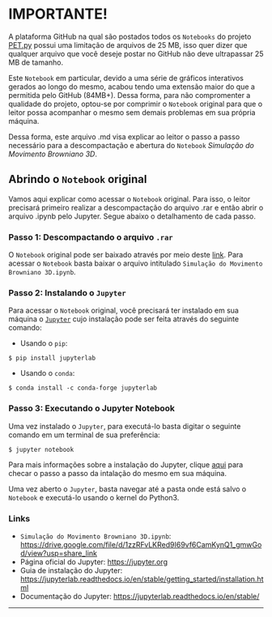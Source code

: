 # IMPORTANTE!
A plataforma GitHub na qual são postados todos os `Notebooks` do projeto [PET.py](https://github.com/GabrielWendell/PET.py/blob/main/README.md) possui uma limitação de arquivos de 25 MB, isso quer dizer que qualquer arquivo que você deseje postar no GitHub não deve ultrapassar 25 MB de tamanho.

Este `Notebook` em particular, devido a uma série de gráficos interativos gerados ao longo do mesmo, acabou tendo uma extensão maior do que a permitida pelo GitHub (84MB+). Dessa forma, para não compromenter a qualidade do projeto, optou-se por comprimir o `Notebook` original para que o leitor possa acompanhar o mesmo sem demais problemas em sua própria máquina.

Dessa forma, este arquivo .md visa explicar ao leitor o passo a passo necessário para a descompactação e abertura do `Notebook` *Simulação do Movimento Browniano 3D*.

## Abrindo o `Notebook` original

Vamos aqui explicar como acessar o `Notebook` original. Para isso, o leitor precisará primeiro realizar a descompactação do arquivo .rar e então abrir o arquivo .ipynb pelo Jupyter. Segue abaixo o detalhamento de cada passo.


### Passo 1: Descompactando o arquivo `.rar` 

O `Notebook` original pode ser baixado através por meio deste [link](https://drive.google.com/file/d/1zzRFvLKRed9I69vf6CamKynQ1_gmwGod/view?usp=share_link). Para acessar o `Notebook` basta baixar o arquivo intitulado `Simulação do Movimento Browniano 3D.ipynb`.

### Passo 2: Instalando o `Jupyter`

Para acessar o `Notebook` original, você precisará ter instalado em sua máquina o [`Jupyter`](https://jupyter.org) cujo instalação pode ser feita através do seguinte comando:

- Usando o `pip`:
```
$ pip install jupyterlab
```

- Usando o `conda`:
```
$ conda install -c conda-forge jupyterlab
```

### Passo 3: Executando o Jupyter Notebook

Uma vez instalado o `Jupyter`, para executá-lo basta digitar o seguinte comando em um terminal de sua preferência:

```
$ jupyter notebook
```

Para mais informações sobre a instalação do Jupyter, clique [aqui](https://jupyter.org/install) para checar o passo a passo da intalação do mesmo em sua máquina.

Uma vez aberto o `Jupyter`, basta navegar até a pasta onde está salvo o `Notebook` e executá-lo usando o kernel do Python3.


### Links
- `Simulação do Movimento Browniano 3D.ipynb`: https://drive.google.com/file/d/1zzRFvLKRed9I69vf6CamKynQ1_gmwGod/view?usp=share_link 
- Página oficial do Jupyter: https://jupyter.org
- Guia de instalação do Jupyter: https://jupyterlab.readthedocs.io/en/stable/getting_started/installation.html
- Documentação do Jupyter: https://jupyterlab.readthedocs.io/en/stable/

---